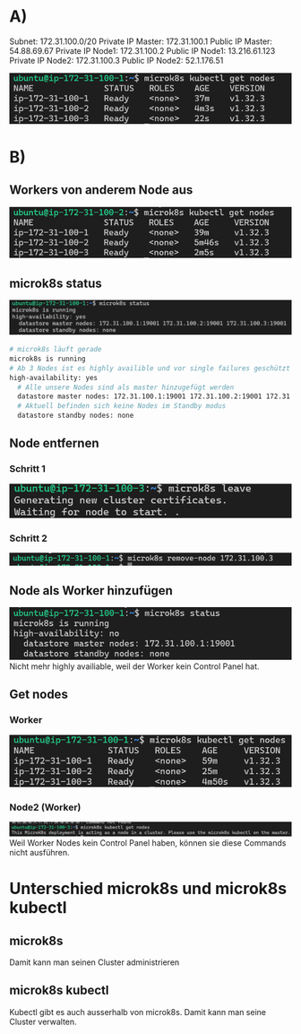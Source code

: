 # A)
Subnet: 172.31.100.0/20
Private IP Master: 172.31.100.1
Public IP Master: 54.88.69.67
Private IP Node1: 172.31.100.2
Public IP Node1: 13.216.61.123
Private IP Node2: 172.31.100.3
Public IP Node2: 52.1.176.51

![screenshot workers](assets/2025-06-16-14-13-00.png)
# B)
## Workers von anderem Node aus
![node1](assets/2025-06-16-14-15-10.png)
## microk8s status
![microk8s status](assets/2025-06-16-14-17-49.png)
```bash
# microk8s läuft gerade
microk8s is running
# Ab 3 Nodes ist es highly availible und vor single failures geschützt
high-availability: yes
  # Alle unsere Nodes sind als master hinzugefügt werden
  datastore master nodes: 172.31.100.1:19001 172.31.100.2:19001 172.31.100.3:19001
  # Aktuell befinden sich keine Nodes im Standby modus
  datastore standby nodes: none
```
## Node entfernen
### Schritt 1
![leave](assets/2025-06-16-15-10-39.png)
### Schritt 2
![remove](assets/2025-06-16-14-26-45.png)
## Node als Worker hinzufügen
![status](assets/2025-06-16-14-31-46.png)
Nicht mehr highly availiable, weil der Worker kein Control Panel hat.
## Get nodes
### Worker
![master](assets/2025-06-16-14-34-44.png)
### Node2 (Worker)
![node2 (worker)](assets/2025-06-16-14-36-59.png)
Weil Worker Nodes kein Control Panel haben, können sie diese Commands nicht ausführen.
# Unterschied microk8s und microk8s kubectl
## microk8s
Damit kann man seinen Cluster administrieren
## microk8s kubectl
Kubectl gibt es auch ausserhalb von microk8s. Damit kann man seine Cluster verwalten.